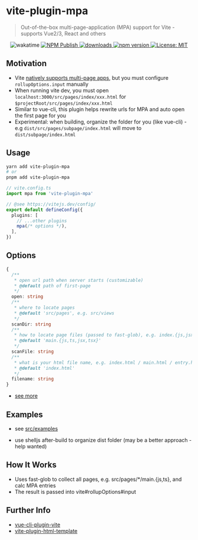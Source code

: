 # vite-plugin-mpa

> Out-of-the-box multi-page-application (MPA) support for Vite - supports Vue2/3, React and others

<p align="center">
  <img alt="wakatime" src="https://wakatime.com/badge/github/IndexXuan/vite-plugin-mpa.svg" />
  <a href="https://github.com/IndexXuan/vite-plugin-mpa/actions/workflows/npm-publish.yml">
   <img alt="NPM Publish" src="https://github.com/IndexXuan/vite-plugin-mpa/actions/workflows/npm-publish.yml/badge.svg" style="max-width:100%;">
  </a>
  <a href="https://www.npmjs.com/package/vite-plugin-mpa" rel="nofollow">
    <img alt="downloads" src="https://img.shields.io/npm/dt/vite-plugin-mpa.svg">
  </a>
  <a href="https://www.npmjs.com/package/vite-plugin-mpa" rel="nofollow">
    <img alt="npm version" src="https://img.shields.io/npm/v/vite-plugin-mpa.svg" style="max-width:100%;">
  </a>
  <a href="https://github.com/IndexXuan/vite-plugin-mpa/blob/main/LICENSE">
    <img alt="License: MIT" src="https://img.shields.io/badge/License-MIT-yellow.svg" style="max-width:100%;">
  </a>
</p>

## Motivation

- Vite [natively supports multi-page apps](https://vitejs.dev/guide/build.html#multi-page-app), but you must configure `rollupOptions.input` manually
- When running vite dev, you must open `localhost:3000/src/pages/index/xxx.html` for `$projectRoot/src/pages/index/xxx.html`
- Similar to vue-cli, this plugin helps rewrite urls for MPA and auto open the first page for you
- Experimental: when building, organize the folder for you (like vue-cli) - e.g `dist/src/pages/subpage/index.html` will move to `dist/subpage/index.html`

## Usage

```sh
yarn add vite-plugin-mpa
# or
pnpm add vite-plugin-mpa
```

```ts
// vite.config.ts
import mpa from 'vite-plugin-mpa'

// @see https://vitejs.dev/config/
export default defineConfig({
  plugins: [
    // ...other plugins
    mpa(/* options */),
  ],
})
```

## Options

```ts
{
  /**
   * open url path when server starts (customizable)
   * @default path of first-page
   */
  open: string
  /**
   * where to locate pages
   * @default 'src/pages', e.g. src/views
   */
  scanDir: string
  /**
   * how to locate page files (passed to fast-glob), e.g. index.{js,jsx}
   * @default 'main.{js,ts,jsx,tsx}'
   */
  scanFile: string
  /**
   * what is your html file name, e.g. index.html / main.html / entry.html / template.html
   * @default 'index.html'
   */
  filename: string
}
```

- [see more](https://github.com/IndexXuan/vite-plugin-mpa/blob/main/src/lib/options.ts)

## Examples

- see [src/examples](https://github.com/IndexXuan/vite-plugin-mpa/blob/main/examples)

- use shelljs after-build to organize dist folder (may be a better approach - help wanted)

## How It Works

- Uses fast-glob to collect all pages, e.g. src/pages/\*/main.{js,ts}, and calc MPA entries
- The result is passed into vite#rollupOptions#input


## Further Info
- [vue-cli-plugin-vite](https://github.com/IndexXuan/vue-cli-plugin-vite)
- [vite-plugin-html-template](https://github.com/IndexXuan/vite-plugin-html-template)
